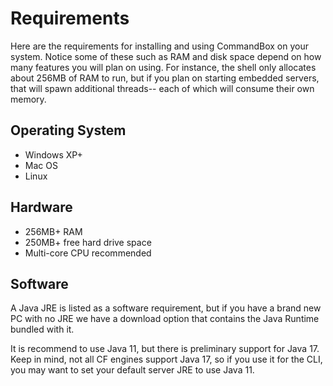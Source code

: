 # Requirements

Here are the requirements for installing and using CommandBox on your system. Notice some of these such as RAM and disk space depend on how many features you will plan on using. For instance, the shell only allocates about 256MB of RAM to run, but if you plan on starting embedded servers, that will spawn additional threads-- each of which will consume their own memory.

## Operating System

* Windows XP+
* Mac OS
* Linux

## Hardware

* 256MB+ RAM
* 250MB+ free hard drive space
* Multi-core CPU recommended

## Software

A Java JRE is listed as a software requirement, but if you have a brand new PC with no JRE we have a download option that contains the Java Runtime bundled with it.

It is recommend to use Java 11, but there is preliminary support for Java 17.  Keep in mind, not all CF engines support Java 17, so if you use it for the CLI, you may want to set your default server JRE to use Java 11. &#x20;
